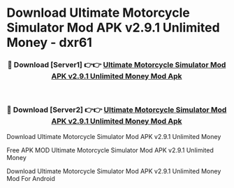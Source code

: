 # Download Ultimate Motorcycle Simulator Mod APK v2.9.1 Unlimited Money - dxr61



<div align="center">
<h3>🔴 Download [Server1] 👉👉 <a href="https://momento.my/?title=Ultimate_Motorcycle_Simulator_Mod_APK_v2.9.1_Unlimited_Money">Ultimate Motorcycle Simulator Mod APK v2.9.1 Unlimited Money Mod Apk</a></h3><br>

<h3>🔴 Download [Server2] 👉👉 <a href="https://momento.my/?title=Ultimate_Motorcycle_Simulator_Mod_APK_v2.9.1_Unlimited_Money">Ultimate Motorcycle Simulator Mod APK v2.9.1 Unlimited Money Mod Apk</a></h3>
</div>



Download Ultimate Motorcycle Simulator Mod APK v2.9.1 Unlimited Money 

Free APK MOD Ultimate Motorcycle Simulator Mod APK v2.9.1 Unlimited Money 

Download Ultimate Motorcycle Simulator Mod APK v2.9.1 Unlimited Money Mod For Android
